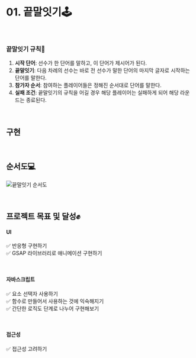 
# 01. 끝말잇기🕹

<br/>

### 끝말잇기 규칙📌
1. **시작 단어**: 선수가 한 단어를 말하고, 이 단어가 제시어가 된다.
2. **끝말잇기**: 다음 차례의 선수는 바로 전 선수가 말한 단어의 마지막 글자로 시작하는 단어를 말한다.
3. **참가자 순서**: 참여하는 플레이어들은 정해진 순서대로 단어를 말한다.
4. **실패 조건**: 끝말잇기의 규칙을 어길 경우 해당 플레이어는 실패하게 되어 해당 라운드는 종료된다.

<br/>

## 구현





<br/>

## 순서도💻
![끝말잇기 순서도](https://github.com/user-attachments/assets/227e3b3c-c01e-43cd-894c-192cbba62c4e)

<br/>

## 프로젝트 목표 및 달성✊

#### UI
✅ 반응형 구현하기 <br/>
✅ GSAP 라이브러리로 애니메이션 구현하기

<br/>

#### 자바스크립트 
✅ 요소 선택자 사용하기 <br/>
✅ 함수로 만들어서 사용하는 것에 익숙해지기 <br/>
✅ 간단한 로직도 단계로 나누어 구현해보기

<br/>

#### 접근성
✅ 접근성 고려하기

<br/><br/><br/>
